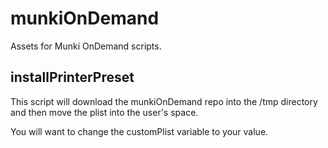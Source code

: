 # munkiOnDemand

Assets for Munki OnDemand scripts.

## installPrinterPreset

This script will download the munkiOnDemand repo into the /tmp directory and then move the plist into the user's space.

You will want to change the customPlist variable to your value.